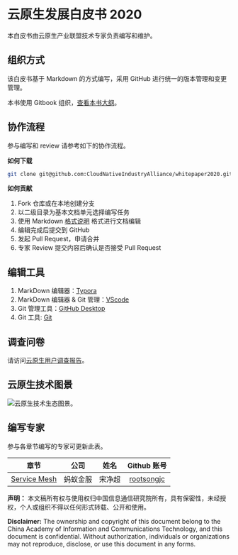 # 云原生发展白皮书 2020

本白皮书由云原生产业联盟技术专家负责编写和维护。

## 组织方式

该白皮书基于 Markdown 的方式编写，采用 GitHub 进行统一的版本管理和变更管理。

本书使用 Gitbook 组织，[查看本书大纲](https://github.com/CloudNativeIndustryAlliance/whitepaper2020/blob/master/SUMMARY.md)。

## 协作流程

参与编写和 review 请参考如下的协作流程。

**如何下载**

```bash
git clone git@github.com:CloudNativeIndustryAlliance/whitepaper2020.git
```

**如何贡献**

1. Fork 仓库或在本地创建分支
1. 以二级目录为基本文档单元选择编写任务
1. 使用 Markdown [格式说明](http://www.markdown.cn/) 格式进行文档编辑
1. 编辑完成后提交到 GitHub
1. 发起 Pull Request，申请合并
1. 专家 Review 提交内容后确认是否接受 Pull Request

## 编辑工具

1. MarkDown 编辑器：[Typora](https://typora.io)
1. MarkDown 编辑器 & Git 管理：[VScode](https://code.visualstudio.com/)
1. Git 管理工具：[GitHub Desktop](https://desktop.github.com)
1. Git 工具: [Git](https://git-scm.com/)

## 调查问卷

请访问[云原生用户调查报告](https://www.wjx.cn/jq/73578301.aspx)。

## 云原生技术图景

![云原生技术生态图景](https://github.com/CloudNativeIndustryAlliance/whitepaper2020/blob/master/imgs/landscapeV4.png)。


## 编写专家

参与各章节编写的专家可更新此表。

|      章节      | 公司 | 姓名 | Github 账号 |
| :------------: | :----------: | :--------: | :----: |
|    [Service Mesh](ch3/service-mesh.md)  | 蚂蚁金服 | 宋净超 | [rootsongjc](https://github.com/rootsongjc) |

**声明：** 本文稿所有权与使用权归中国信息通信研究院所有，具有保密性，未经授权，个人或组织不得以任何形式转载、公开和使用。

**Disclaimer:** The ownership and copyright of this document belong to the China Academy of Information and Communications Technology, and this document is confidential. Without authorization, individuals or organizations may not reproduce, disclose, or use this document in any forms.